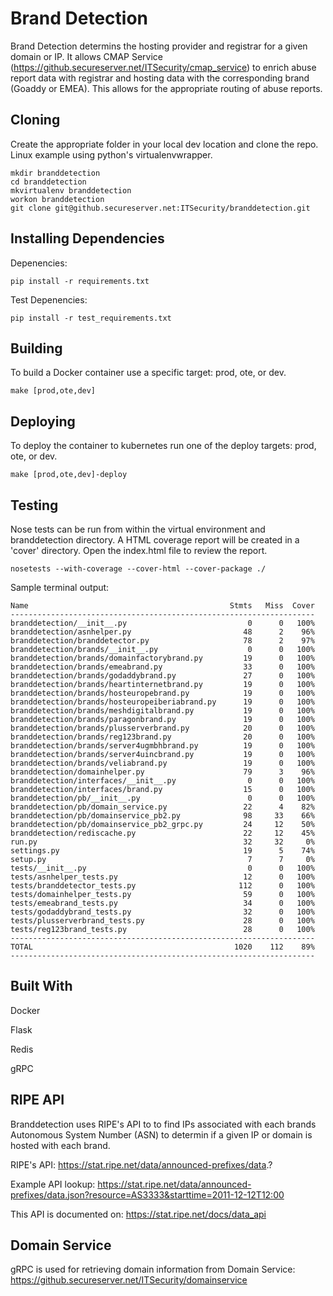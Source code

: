 # Brand Detection
Brand Detection determins the hosting provider and registrar for a given domain or IP. It allows CMAP Service (https://github.secureserver.net/ITSecurity/cmap_service) to enrich abuse report data with registrar and hosting data with the corresponding brand (Goaddy or EMEA). This allows for the appropriate routing of abuse reports.

## Cloning
Create the appropriate folder in your local dev location and clone the repo.
Linux example using python's virtualenvwrapper.
```
mkdir branddetection
cd branddetection
mkvirtualenv branddetection
workon branddetection
git clone git@github.secureserver.net:ITSecurity/branddetection.git
```

## Installing Dependencies
Depenencies:
```
pip install -r requirements.txt
```
Test Depenencies:
```
pip install -r test_requirements.txt
```

## Building
To build a Docker container use a specific target: prod, ote, or dev.
```
make [prod,ote,dev]
```

## Deploying
To deploy the container to kubernetes run one of the deploy targets: prod, ote, or dev.
```
make [prod,ote,dev]-deploy
```

## Testing
Nose tests can be run from within the virtual environment and branddetection directory. A HTML coverage report will be created in a 'cover' directory. Open the index.html file to review the report.
```
nosetests --with-coverage --cover-html --cover-package ./
```
Sample terminal output:
```
Name                                             Stmts   Miss  Cover
--------------------------------------------------------------------
branddetection/__init__.py                           0      0   100%
branddetection/asnhelper.py                         48      2    96%
branddetection/branddetector.py                     78      2    97%
branddetection/brands/__init__.py                    0      0   100%
branddetection/brands/domainfactorybrand.py         19      0   100%
branddetection/brands/emeabrand.py                  33      0   100%
branddetection/brands/godaddybrand.py               27      0   100%
branddetection/brands/heartinternetbrand.py         19      0   100%
branddetection/brands/hosteuropebrand.py            19      0   100%
branddetection/brands/hosteuropeiberiabrand.py      19      0   100%
branddetection/brands/meshdigitalbrand.py           19      0   100%
branddetection/brands/paragonbrand.py               19      0   100%
branddetection/brands/plusserverbrand.py            20      0   100%
branddetection/brands/reg123brand.py                20      0   100%
branddetection/brands/server4ugmbhbrand.py          19      0   100%
branddetection/brands/server4uincbrand.py           19      0   100%
branddetection/brands/veliabrand.py                 19      0   100%
branddetection/domainhelper.py                      79      3    96%
branddetection/interfaces/__init__.py                0      0   100%
branddetection/interfaces/brand.py                  15      0   100%
branddetection/pb/__init__.py                        0      0   100%
branddetection/pb/domain_service.py                 22      4    82%
branddetection/pb/domainservice_pb2.py              98     33    66%
branddetection/pb/domainservice_pb2_grpc.py         24     12    50%
branddetection/rediscache.py                        22     12    45%
run.py                                              32     32     0%
settings.py                                         19      5    74%
setup.py                                             7      7     0%
tests/__init__.py                                    0      0   100%
tests/asnhelper_tests.py                            12      0   100%
tests/branddetector_tests.py                       112      0   100%
tests/domainhelper_tests.py                         59      0   100%
tests/emeabrand_tests.py                            34      0   100%
tests/godaddybrand_tests.py                         32      0   100%
tests/plusserverbrand_tests.py                      28      0   100%
tests/reg123brand_tests.py                          28      0   100%
--------------------------------------------------------------------
TOTAL                                             1020    112    89%
--------------------------------------------------------------------
```

## Built With
Docker

Flask

Redis

gRPC

## RIPE API
Branddetection uses RIPE's API to to find IPs associated with each brands Autonomous System Number (ASN) to determin if a given IP or domain is hosted with each brand.

RIPE's API:
https://stat.ripe.net/data/announced-prefixes/data.?

Example API lookup:
https://stat.ripe.net/data/announced-prefixes/data.json?resource=AS3333&starttime=2011-12-12T12:00

This API is documented on:
https://stat.ripe.net/docs/data_api

## Domain Service
gRPC is used for retrieving domain information from Domain Service: https://github.secureserver.net/ITSecurity/domainservice
